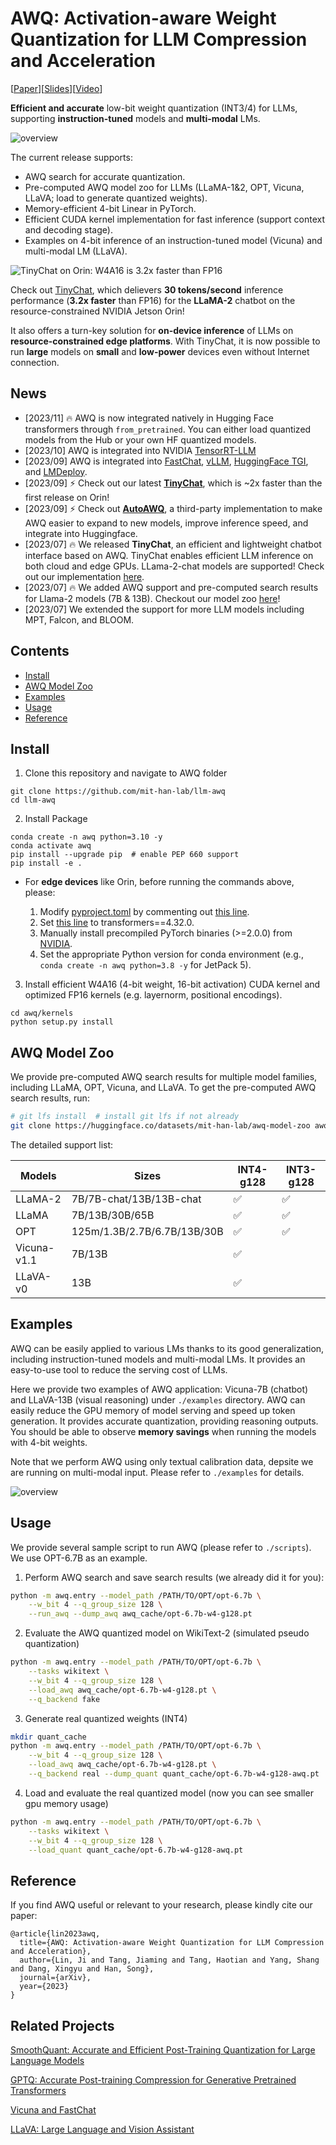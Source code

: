 # AWQ: Activation-aware Weight Quantization for LLM Compression and Acceleration 
[[Paper](https://arxiv.org/abs/2306.00978)][[Slides](https://www.dropbox.com/scl/fi/dtnp6h6y1mnp7g036axu6/AWQ-slide.pdf?rlkey=ffgh50hxhx8dmsnjiu8kef0ou&dl=0)][[Video](https://youtu.be/3dYLj9vjfA0)]

**Efficient and accurate** low-bit weight quantization (INT3/4) for LLMs, supporting **instruction-tuned** models and **multi-modal** LMs.

![overview](figures/overview.png)

The current release supports: 

- AWQ search for accurate quantization. 
- Pre-computed AWQ model zoo for LLMs (LLaMA-1&2, OPT, Vicuna, LLaVA; load to generate quantized weights).
- Memory-efficient 4-bit Linear in PyTorch.
- Efficient CUDA kernel implementation for fast inference (support context and decoding stage).
- Examples on 4-bit inference of an instruction-tuned model (Vicuna) and multi-modal LM (LLaVA).

![TinyChat on Orin: W4A16 is 3.2x faster than FP16](./tinychat/figures/orin_example.gif)

Check out [TinyChat](tinychat), which delievers **30 tokens/second** inference performance (**3.2x faster** than FP16) for the **LLaMA-2** chatbot on the resource-constrained NVIDIA Jetson Orin! 

It also offers a turn-key solution for **on-device inference** of LLMs on **resource-constrained edge platforms**. With TinyChat, it is now possible to run **large** models on **small** and **low-power** devices even without Internet connection.


## News
- [2023/11] 🔥 AWQ is now integrated natively in Hugging Face transformers through `from_pretrained`. You can either load quantized models from the Hub or your own HF quantized models.
- [2023/10] AWQ is integrated into NVIDIA [TensorRT-LLM](https://github.com/NVIDIA/TensorRT-LLM/)
- [2023/09] AWQ is integrated into [FastChat](https://github.com/lm-sys/FastChat/blob/main/docs/awq.md), [vLLM](https://github.com/vllm-project/vllm/blob/main/vllm/model_executor/quantization_utils/awq.py), [HuggingFace TGI](https://github.com/huggingface/text-generation-inference/pull/1054), and [LMDeploy](https://github.com/InternLM/lmdeploy). 
- [2023/09] ⚡ Check out our latest [**TinyChat**](tinychat), which is ~2x faster than the first release on Orin!
- [2023/09] ⚡ Check out [**AutoAWQ**](https://github.com/casper-hansen/AutoAWQ), a third-party implementation to make AWQ easier to expand to new models, improve inference speed, and integrate into Huggingface.
- [2023/07] 🔥 We released **TinyChat**, an efficient and lightweight chatbot interface based on AWQ. TinyChat enables efficient LLM inference on both cloud and edge GPUs. LLama-2-chat models are supported! Check out our implementation [here](tinychat).
- [2023/07] 🔥 We added AWQ support and pre-computed search results for Llama-2 models (7B & 13B). Checkout our model zoo [here](https://huggingface.co/datasets/mit-han-lab/awq-model-zoo)!
- [2023/07] We extended the support for more LLM models including MPT, Falcon, and BLOOM. 

## Contents

- [Install](#install)
- [AWQ Model Zoo](#awq-model-zoo)
- [Examples](#examples)
- [Usage](#usage)
- [Reference](#reference)

## Install

1. Clone this repository and navigate to AWQ folder
```
git clone https://github.com/mit-han-lab/llm-awq
cd llm-awq
```

2. Install Package
```
conda create -n awq python=3.10 -y
conda activate awq
pip install --upgrade pip  # enable PEP 660 support
pip install -e .
```

* For **edge devices** like Orin, before running the commands above, please:

    1. Modify [pyproject.toml](pyproject.toml) by commenting out [this line](https://github.com/mit-han-lab/llm-awq/blob/3fce69061682fdd528824e5da3d03a8a8b545f2a/pyproject.toml#L17).
    2. Set [this line](https://github.com/mit-han-lab/llm-awq/blob/3fce69061682fdd528824e5da3d03a8a8b545f2a/pyproject.toml#18) to transformers==4.32.0.
    3. Manually install precompiled PyTorch binaries (>=2.0.0) from [NVIDIA](https://forums.developer.nvidia.com/t/pytorch-for-jetson/72048).
    4. Set the appropriate Python version for conda environment (e.g., `conda create -n awq python=3.8 -y` for JetPack 5).
  
3. Install efficient W4A16 (4-bit weight, 16-bit activation) CUDA kernel and optimized FP16 kernels (e.g. layernorm, positional encodings).
```
cd awq/kernels
python setup.py install
```

## AWQ Model Zoo

We provide pre-computed AWQ search results for multiple model families, including LLaMA, OPT, Vicuna, and LLaVA. To get the pre-computed AWQ search results, run:

```bash
# git lfs install  # install git lfs if not already
git clone https://huggingface.co/datasets/mit-han-lab/awq-model-zoo awq_cache
```

The detailed support list:

| Models | Sizes                       | INT4-g128 | INT3-g128 |
| ------ | --------------------------- | --------- | --------- |
| LLaMA-2  | 7B/7B-chat/13B/13B-chat   | ✅         | ✅        |
| LLaMA  | 7B/13B/30B/65B              | ✅         | ✅        |
| OPT    | 125m/1.3B/2.7B/6.7B/13B/30B | ✅         | ✅        |
| Vicuna-v1.1 | 7B/13B                 | ✅         |           |
| LLaVA-v0 | 13B                       | ✅         |           |

## Examples

AWQ can be easily applied to various LMs thanks to its good generalization, including instruction-tuned models and multi-modal LMs. It provides an easy-to-use tool to reduce the serving cost of LLMs.

Here we provide two examples of AWQ application: Vicuna-7B (chatbot) and LLaVA-13B (visual reasoning) under `./examples` directory. AWQ can easily reduce the GPU memory of model serving and speed up token generation. It provides accurate quantization, providing reasoning outputs. You should be able to observe **memory savings** when running the models with 4-bit weights. 

Note that we perform AWQ using only textual calibration data, depsite we are running on multi-modal input. Please refer to `./examples` for details.

![overview](figures/example_vis.jpg)

## Usage

We provide several sample script to run AWQ (please refer to `./scripts`). We use OPT-6.7B as an example.

1. Perform AWQ search and save search results (we already did it for you):
```bash
python -m awq.entry --model_path /PATH/TO/OPT/opt-6.7b \
    --w_bit 4 --q_group_size 128 \
    --run_awq --dump_awq awq_cache/opt-6.7b-w4-g128.pt
```

2. Evaluate the AWQ quantized model on WikiText-2 (simulated pseudo quantization)
```bash
python -m awq.entry --model_path /PATH/TO/OPT/opt-6.7b \
    --tasks wikitext \
    --w_bit 4 --q_group_size 128 \
    --load_awq awq_cache/opt-6.7b-w4-g128.pt \
    --q_backend fake
```

3. Generate real quantized weights (INT4)
```bash
mkdir quant_cache
python -m awq.entry --model_path /PATH/TO/OPT/opt-6.7b \
    --w_bit 4 --q_group_size 128 \
    --load_awq awq_cache/opt-6.7b-w4-g128.pt \
    --q_backend real --dump_quant quant_cache/opt-6.7b-w4-g128-awq.pt
```

4. Load and evaluate the real quantized model (now you can see smaller gpu memory usage)
```bash
python -m awq.entry --model_path /PATH/TO/OPT/opt-6.7b \
    --tasks wikitext \
    --w_bit 4 --q_group_size 128 \
    --load_quant quant_cache/opt-6.7b-w4-g128-awq.pt
```

## Reference

If you find AWQ useful or relevant to your research, please kindly cite our paper:

```
@article{lin2023awq,
  title={AWQ: Activation-aware Weight Quantization for LLM Compression and Acceleration},
  author={Lin, Ji and Tang, Jiaming and Tang, Haotian and Yang, Shang and Dang, Xingyu and Han, Song},
  journal={arXiv},
  year={2023}
}
```

## Related Projects

[SmoothQuant: Accurate and Efficient Post-Training Quantization for Large Language Models](https://github.com/mit-han-lab/smoothquant)

[GPTQ: Accurate Post-training Compression for Generative Pretrained Transformers](https://arxiv.org/abs/2210.17323)

[Vicuna and FastChat](https://github.com/lm-sys/FastChat#readme)

[LLaVA: Large Language and Vision Assistant](https://github.com/haotian-liu/LLaVA)

